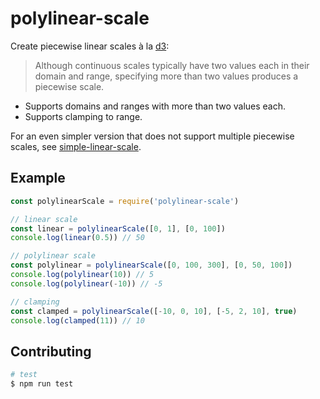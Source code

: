 # polylinear-scale

Create piecewise linear scales à la [d3](https://github.com/d3/d3-scale#continuous_domain):

> Although continuous scales typically have two values each in their domain and range, specifying more than two values produces a piecewise scale.

- Supports domains and ranges with more than two values each.
- Supports clamping to range.

For an even simpler version that does not support multiple piecewise scales, see [simple-linear-scale](https://github.com/mapbox/simple-linear-scale).

## Example

```js
const polylinearScale = require('polylinear-scale')

// linear scale
const linear = polylinearScale([0, 1], [0, 100])
console.log(linear(0.5)) // 50

// polylinear scale
const polylinear = polylinearScale([0, 100, 300], [0, 50, 100])
console.log(polylinear(10)) // 5
console.log(polylinear(-10)) // -5

// clamping
const clamped = polylinearScale([-10, 0, 10], [-5, 2, 10], true)
console.log(clamped(11)) // 10
```

## Contributing

```sh
# test
$ npm run test
```
